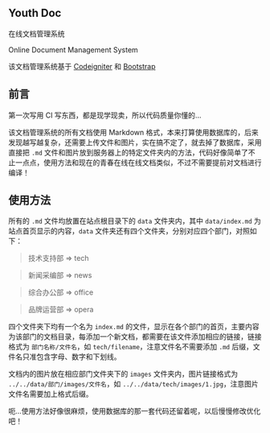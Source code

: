 ## Youth Doc
在线文档管理系统

Online Document Management System

该文档管理系统基于 [Codeigniter](http://codeigniter.org.cn/) 和 [Bootstrap](http://www.bootcss.com/)

## 前言
第一次写用 CI 写东西，都是现学现卖，所以代码质量你懂的...

该文档管理系统的所有文档使用 Markdown 格式，本来打算使用数据库的，后来发现越写越复杂，还需要上传文件和图片，实在搞不定了，就去掉了数据库，采用直接把 `.md` 文件和图片放到服务器上的特定文件夹内的方法，代码好像简单了不止一点点，使用方法和现在的青春在线在线文档类似，不过不需要提前对文档进行编译！

## 使用方法
所有的 `.md` 文件均放置在站点根目录下的 `data` 文件夹内，其中 `data/index.md` 为站点首页显示的内容，`data` 文件夹还有四个文件夹，分别对应四个部门，对照如下：
> 技术支持部 => tech

> 新闻采编部 => news

> 综合办公部 => office

> 品牌运营部 => opera

四个文件夹下均有一个名为 `index.md` 的文件，显示在各个部门的首页，主要内容为该部门的文档目录，每添加一个新文档，都需要在该文件添加相应的链接，链接格式为 `部门名称/文件名`，如 `tech/filename`，注意文件名不需要添加 `.md` 后缀，文件名只准包含字母、数字和下划线。

文档内的图片放在相应部门文件夹下的 `images` 文件夹内，图片链接格式为 `../../data/部门/images/文件名`，如 `../../data/tech/images/1.jpg`，注意图片文件名需要加上格式后缀。

呃...使用方法好像很麻烦，使用数据库的那一套代码还留着呢，以后慢慢修改优化吧！